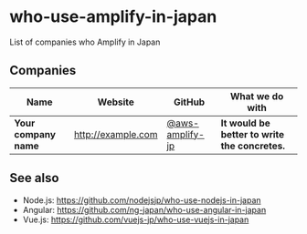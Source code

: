 # who-use-amplify-in-japan
List of companies who Amplify in Japan

## Companies

Name | Website | GitHub | What we do with 
------------ | ------- | ------- | ------- 
**Your company name** | http://example.com | [@aws-amplify-jp](https://github.com/aws-amplify-jp) | **It would be better to write the concretes.** 


## See also
+ Node.js: https://github.com/nodejsjp/who-use-nodejs-in-japan
+ Angular: https://github.com/ng-japan/who-use-angular-in-japan
+ Vue.js: https://github.com/vuejs-jp/who-use-vuejs-in-japan
